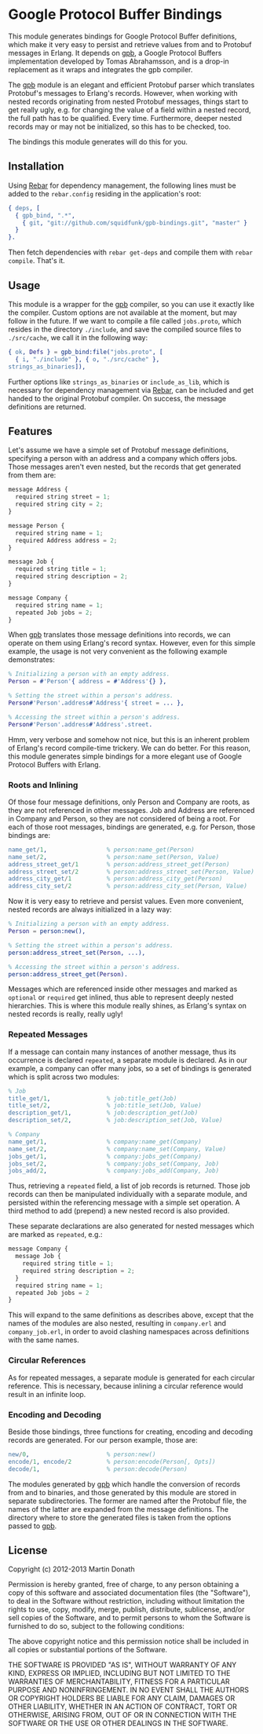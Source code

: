 # Google Protocol Buffer Bindings

This module generates bindings for Google Protocol Buffer definitions, which
make it very easy to persist and retrieve values from and to Protobuf messages
in Erlang. It depends on [gpb][], a Google Protocol Buffers implementation
developed by Tomas Abrahamsson, and is a drop-in replacement as it wraps and
integrates the gpb compiler.

The [gpb][] module is an elegant and efficient Protobuf parser which translates
Protobuf's messages to Erlang's records. However, when working with nested
records originating from nested Protobuf messages, things start to get really
ugly, e.g. for changing the value of a field within a nested record, the full
path has to be qualified. Every time. Furthermore, deeper nested records may or
may not be initialized, so this has to be checked, too.

The bindings this module generates will do this for you.

## Installation

Using [Rebar][] for dependency management, the following lines must be added to
the `rebar.config` residing in the application's root:

``` erlang
{ deps, [
  { gpb_bind, ".*",
    { git, "git://github.com/squidfunk/gpb-bindings.git", "master" }
  }
}.
```

Then fetch dependencies with `rebar get-deps` and compile them with
`rebar compile`. That's it.

## Usage

This module is a wrapper for the [gpb][] compiler, so you can use it exactly
like the compiler. Custom options are not available at the moment, but may
follow in the future. If we want to compile a file called `jobs.proto`, which
resides in the directory `./include`, and save the compiled source files to
`./src/cache`, we call it in the following way:

``` erlang
{ ok, Defs } = gpb_bind:file("jobs.proto", [
  { i, "./include" }, { o, "./src/cache" },
strings_as_binaries]),
```

Further options like `strings_as_binaries` or `include_as_lib`, which is
necessary for dependency management via [Rebar][], can be included and get
handed to the original Protobuf compiler. On success, the message definitions
are returned.

## Features

Let's assume we have a simple set of Protobuf message definitions, specifying
a person with an address and a company which offers jobs. Those messages
aren't even nested, but the records that get generated from them are:

``` javascript
message Address {
  required string street = 1;
  required string city = 2;
}

message Person {
  required string name = 1;
  required Address address = 2;
}

message Job {
  required string title = 1;
  required string description = 2;
}

message Company {
  required string name = 1;
  repeated Job jobs = 2;
}
```

When [gpb][] translates those message definitions into records, we can operate
on them using Erlang's record syntax. However, even for this simple example,
the usage is not very convenient as the following example demonstrates:

``` erlang
% Initializing a person with an empty address.
Person = #'Person'{ address = #'Address'{} },

% Setting the street within a person's address.
Person#'Person'.address#'Address'{ street = ... },

% Accessing the street within a person's address.
Person#'Person'.address#'Address'.street.
```

Hmm, very verbose and somehow not nice, but this is an inherent problem of
Erlang's record compile-time trickery. We can do better. For this reason,
this module generates simple bindings for a more elegant use of Google
Protocol Buffers with Erlang.

### Roots and Inlining

Of those four message definitions, only Person and Company are roots, as they
are not referenced in other messages. Job and Address are referenced in Company
and Person, so they are not considered of being a root. For each of those
root messages, bindings are generated, e.g. for Person, those bindings are:

``` erlang
name_get/1,                 % person:name_get(Person)
name_set/2,                 % person:name_set(Person, Value)
address_street_get/1        % person:address_street_get(Person)
address_street_set/2        % person:address_street_set(Person, Value)
address_city_get/1          % person:address_city_get(Person)
address_city_set/2          % person:address_city_set(Person, Value)
```

Now it is very easy to retrieve and persist values. Even more convenient,
nested records are always initialized in a lazy way:

``` erlang
% Initializing a person with an empty address.
Person = person:new(),

% Setting the street within a person's address.
person:address_street_set(Person, ...),

% Accessing the street within a person's address.
person:address_street_get(Person).
```

Messages which are referenced inside other messages and marked as `optional`
or `required` get inlined, thus able to represent deeply nested hierarchies.
This is where this module really shines, as Erlang's syntax on nested
records is really, really ugly!

### Repeated Messages

If a message can contain many instances of another message, thus its
occurrence is declared `repeated`, a separate module is declared. As in our
example, a company can offer many jobs, so a set of bindings is generated which
is split across two modules:

``` erlang
% Job
title_get/1,                % job:title_get(Job)
title_set/2,                % job:title_set(Job, Value)
description_get/1,          % job:description_get(Job)
description_set/2,          % job:description_set(Job, Value)

% Company
name_get/1,                 % company:name_get(Company)
name_set/2,                 % company:name_set(Company, Value)
jobs_get/1,                 % company:jobs_get(Company)
jobs_set/2,                 % company:jobs_set(Company, Job)
jobs_add/2,                 % company:jobs_add(Company, Job)
```

Thus, retrieving a `repeated` field, a list of job records is returned. Those
job records can then be manipulated individually with a separate module, and
persisted within the referencing message with a simple set operation. A third
method to add (prepend) a new nested record is also provided.

These separate declarations are also generated for nested messages which are
marked as `repeated`, e.g.:

``` javascript
message Company {
  message Job {
    required string title = 1;
    required string description = 2;
  }
  required string name = 1;
  repeated Job jobs = 2
}
```

This will expand to the same definitions as describes above, except that the
names of the modules are also nested, resulting in `company.erl` and
`company_job.erl`, in order to avoid clashing namespaces across definitions
with the same names.

### Circular References

As for repeated messages, a separate module is generated for each circular
reference. This is necessary, because inlining a circular reference would
result in an infinite loop.

### Encoding and Decoding

Beside those bindings, three functions for creating, encoding and decoding
records are generated. For our person example, those are:

``` erlang
new/0,                      % person:new()
encode/1, encode/2          % person:encode(Person[, Opts])
decode/1,                   % person:decode(Person)
```

The modules generated by [gpb][] which handle the conversion of records from
and to binaries, and those generated by this module are stored in separate
subdirectories. The former are named after the Protobuf file, the names of
the latter are expanded from the message definitions. The directory where
to store the generated files is taken from the options passed to [gpb][].

## License

Copyright (c) 2012-2013 Martin Donath

Permission is hereby granted, free of charge, to any person obtaining a copy
of this software and associated documentation files (the "Software"), to
deal in the Software without restriction, including without limitation the
rights to use, copy, modify, merge, publish, distribute, sublicense, and/or
sell copies of the Software, and to permit persons to whom the Software is
furnished to do so, subject to the following conditions:

The above copyright notice and this permission notice shall be included in
all copies or substantial portions of the Software.

THE SOFTWARE IS PROVIDED "AS IS", WITHOUT WARRANTY OF ANY KIND, EXPRESS OR
IMPLIED, INCLUDING BUT NOT LIMITED TO THE WARRANTIES OF MERCHANTABILITY,
FITNESS FOR A PARTICULAR PURPOSE AND NONINFRINGEMENT. IN NO EVENT SHALL THE
AUTHORS OR COPYRIGHT HOLDERS BE LIABLE FOR ANY CLAIM, DAMAGES OR OTHER
LIABILITY, WHETHER IN AN ACTION OF CONTRACT, TORT OR OTHERWISE, ARISING
FROM, OUT OF OR IN CONNECTION WITH THE SOFTWARE OR THE USE OR OTHER DEALINGS
IN THE SOFTWARE.

[gpb]: https://github.com/tomas-abrahamsson/gpb
[Rebar]: https://github.com/basho/rebar